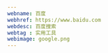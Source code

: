 ```yaml
---
webname: 百度
webhref: https://www.baidu.com
webdesc: 百度搜索
webtag : 实用工具
webimage: google.png
---
```

